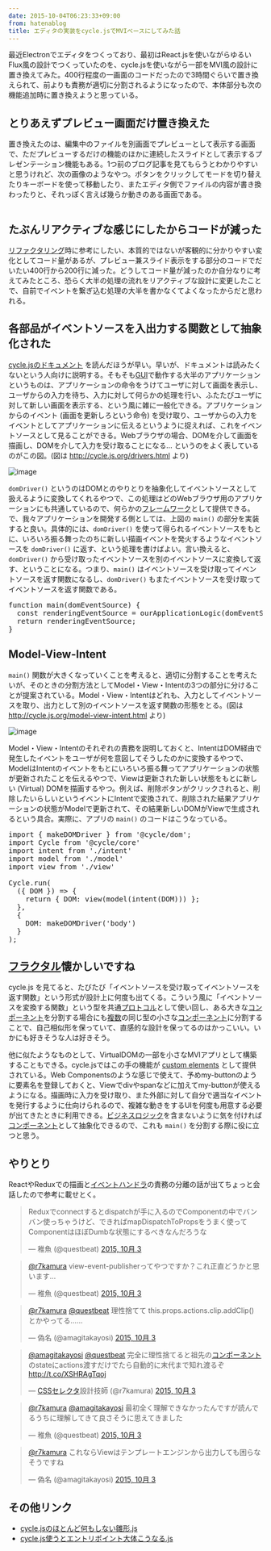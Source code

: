 ```yaml
---
date: 2015-10-04T06:23:33+09:00
from: hatenablog
title: エディタの実装をcycle.jsでMVIベースにしてみた話
---
```


<p>最近Electronでエディタをつくっており、最初はReact.jsを使いながらゆるいFlux風の設計でつくっていたのを、cycle.jsを使いながら一部をMVI風の設計に置き換えてみた。400行程度の一画面のコードだったので3時間ぐらいで置き換えられて、前よりも責務が適切に分割されるようになったので、本体部分も次の機能追加時に置き換えようと思っている。</p>

<h2>とりあえずプレビュー画面だけ置き換えた</h2>

<p>置き換えたのは、編集中のファイルを別画面でプレビューとして表示する画面で、ただプレビューするだけの機能のほかに連続したスライドとして表示するプレゼンテーション機能もある。1つ前のブログ記事を見てもらうとわかりやすいと思うけれど、次の画像のようなやつ。ボタンをクリックしてモードを切り替えたりキーボードを使って移動したり、またエディタ側でファイルの内容が書き換わったりと、それっぽく言えば幾らか動きのある画面である。</p>

<p><img src="https://cloud.githubusercontent.com/assets/111689/10122526/3d9b996c-6557-11e5-80bb-967bb7e13478.png" alt="" /></p>

<h2>たぶんリアクティブな感じにしたからコードが減った</h2>

<p><a class="keyword" href="http://d.hatena.ne.jp/keyword/%A5%EA%A5%D5%A5%A1%A5%AF%A5%BF%A5%EA%A5%F3%A5%B0">リファクタリング</a>時に参考にしたい、本質的ではないが客観的に分かりやすい変化としてコード量があるが、プレビュー兼スライド表示をする部分のコードでだいたい400行から200行に減った。どうしてコード量が減ったのか自分なりに考えてみたところ、恐らく大半の処理の流れをリアクティブな設計に変更したことで、自前でイベントを繋ぎ込む処理の大半を書かなくてよくなったからだと思われる。</p>

<h2>各部品がイベントソースを入出力する関数として抽象化された</h2>

<p><a href="http://cycle.js.org/">cycle.jsのドキュメント</a> を読んだほうが早い。早いが、ドキュメントは読みたくないという人向けに説明する。そもそも<a class="keyword" href="http://d.hatena.ne.jp/keyword/GUI">GUI</a>で動作する大半のアプリケーションというものは、アプリケーションの命令をうけてユーザに対して画面を表示し、ユーザからの入力を待ち、入力に対して何らかの処理を行い、ふたたびユーザに対して新しい画面を表示する、という風に雑に一般化できる。アプリケーションからのイベント (画面を更新しろという命令) を受け取り、ユーザからの入力をイベントとしてアプリケーションに伝えるというように捉えれば、これをイベントソースとして見ることができる。Webブラウザの場合、DOMを介して画面を描画し、DOMを介して入力を受け取ることになる... というのをよく表しているのがこの図。(図は <a href="http://cycle.js.org/drivers.html">http://cycle.js.org/drivers.html</a> より)</p>

<p><img src="https://cloud.githubusercontent.com/assets/111689/10264680/608008c2-6a4e-11e5-80de-63469bf76276.png" alt="image" /></p>

<p><code>domDriver()</code> というのはDOMとのやりとりを抽象化してイベントソースとして扱えるように変換してくれるやつで、この処理はどのWebブラウザ用のアプリケーションにも共通しているので、何らかの<a class="keyword" href="http://d.hatena.ne.jp/keyword/%A5%D5%A5%EC%A1%BC%A5%E0%A5%EF%A1%BC%A5%AF">フレームワーク</a>として提供できる。で、我々アプリケーションを開発する側としては、上図の <code>main()</code> の部分を実装すると良い。具体的には、<code>domDriver()</code> を使って得られるイベントソースをもとに、いろいろ振る舞ったのちに新しい描画イベントを発火するようなイベントソースを <code>domDriver()</code> に返す、という処理を書けばよい。言い換えると、<code>domDriver()</code> から受け取ったイベントソースを別のイベントソースに変換して返す、ということになる。つまり、<code>main()</code> はイベントソースを受け取ってイベントソースを返す関数になるし、<code>domDriver()</code> もまたイベントソースを受け取ってイベントソースを返す関数である。</p>

<pre class="code" data-lang="" data-unlink>function main(domEventSource) {
  const renderingEventSource = ourApplicationLogic(domEventSource);
  return renderingEventSource;
}</pre>


<h2>Model-View-Intent</h2>

<p><code>main()</code> 関数が大きくなっていくことを考えると、適切に分割することを考えたいが、そのときの分割方法としてModel・View・Intentの3つの部分に分けることが提案されている。Model・View・Intentはどれも、入力としてイベントソースを取り、出力として別のイベントソースを返す関数の形態をとる。(図は <a href="http://cycle.js.org/model-view-intent.html">http://cycle.js.org/model-view-intent.html</a> より)</p>

<p><img src="https://cloud.githubusercontent.com/assets/111689/10264685/6eb3fe1c-6a4e-11e5-9f36-40d9a22ab5c2.png" alt="image" /></p>

<p>Model・View・Intentのそれぞれの責務を説明しておくと、IntentはDOM経由で発生したイベントをユーザが何を意図してそうしたのかに変換するやつで、ModelはIntentのイベントをもとにいろいろ振る舞ってアプリケーションの状態が更新されたことを伝えるやつで、Viewは更新された新しい状態をもとに新しい (Virtual) DOMを描画するやつ。例えば、削除ボタンがクリックされると、削除したいらしいというイベントにIntentで変換されて、削除された結果アプリケーションの状態がModelで更新されて、その結果新しいDOMがViewで生成されるという具合。実際に、アプリの <code>main()</code> のコードはこうなっている。</p>

<pre class="code" data-lang="" data-unlink>import { makeDOMDriver } from &#39;@cycle/dom&#39;;
import Cycle from &#39;@cycle/core&#39;
import intent from &#39;./intent&#39;
import model from &#39;./model&#39;
import view from &#39;./view&#39;

Cycle.run(
  ({ DOM }) =&gt; {
    return { DOM: view(model(intent(DOM))) };
  },
  {
    DOM: makeDOMDriver(&#39;body&#39;)
  }
);</pre>


<h2><a class="keyword" href="http://d.hatena.ne.jp/keyword/%A5%D5%A5%E9%A5%AF%A5%BF%A5%EB">フラクタル</a>懐かしいですね</h2>

<p>cycle.js を見てると、たびたび「イベントソースを受け取ってイベントソースを返す関数」という形式が設計上に何度も出てくる。こういう風に「イベントソースを変換する関数」という型を共通<a class="keyword" href="http://d.hatena.ne.jp/keyword/%A5%D7%A5%ED%A5%C8%A5%B3%A5%EB">プロトコル</a>として使い回し、ある大きな<a class="keyword" href="http://d.hatena.ne.jp/keyword/%A5%B3%A5%F3%A5%DD%A1%BC%A5%CD%A5%F3%A5%C8">コンポーネント</a>を分割する場合にも<a class="keyword" href="http://d.hatena.ne.jp/keyword/%CA%A3%BF%F4">複数</a>の同じ型の小さな<a class="keyword" href="http://d.hatena.ne.jp/keyword/%A5%B3%A5%F3%A5%DD%A1%BC%A5%CD%A5%F3%A5%C8">コンポーネント</a>に分割することで、自己相似形を保っていて、直感的な設計を保ってるのはかっこいい。いかにも好きそうな人は好きそう。</p>

<p>他に似たようなものとして、VirtualDOMの一部を小さなMVIアプリとして構築することもできる。cycle.jsではこの手の機能が <a href="http://cycle.js.org/custom-elements.html">custom elements</a> として提供されている。Web Componentsのような感じで使えて、予めmy-buttonのように要素名を登録しておくと、Viewでdivやspanなどに加えてmy-buttonが使えるようになる。描画時に入力を受け取り、また外部に対して自分で適当なイベントを発行するように仕向けられるので、複雑な動きをするUIを何度も用意する必要が出てきたときに利用できる。<a class="keyword" href="http://d.hatena.ne.jp/keyword/%A5%D3%A5%B8%A5%CD%A5%B9%A5%ED%A5%B8%A5%C3%A5%AF">ビジネスロジック</a>を含まないように気を付ければ<a class="keyword" href="http://d.hatena.ne.jp/keyword/%A5%B3%A5%F3%A5%DD%A1%BC%A5%CD%A5%F3%A5%C8">コンポーネント</a>として抽象化できるので、これも <code>main()</code> を分割する際に役に立つと思う。</p>

<h2>やりとり</h2>

<p>ReactやReduxでの描画と<a class="keyword" href="http://d.hatena.ne.jp/keyword/%A5%A4%A5%D9%A5%F3%A5%C8%A5%CF%A5%F3%A5%C9%A5%E9">イベントハンドラ</a>の責務の分離の話が出てちょっと会話したので参考に載せとく。</p>

<p><blockquote class="twitter-tweet" lang="ja"><p lang="ja" dir="ltr">Reduxでconnectするとdispatchが手に入るのでComponentの中でバンバン使っちゃうけど、できればmapDispatchToPropsをうまく使ってComponentはほぼDumbな状態にするべきなんだろうな</p>&mdash; 稚魚 (@questbeat) <a href="https://twitter.com/questbeat/status/650329970133209088">2015, 10月 3</a></blockquote><script async src="//platform.twitter.com/widgets.js" charset="utf-8"></script></p>

<p><blockquote class="twitter-tweet" lang="ja"><p lang="ja" dir="ltr"><a href="https://twitter.com/r7kamura">@r7kamura</a> view-event-publisherってやつですか？これ正直どうかと思います…</p>&mdash; 稚魚 (@questbeat) <a href="https://twitter.com/questbeat/status/650333765181411328">2015, 10月 3</a></blockquote><script async src="//platform.twitter.com/widgets.js" charset="utf-8"></script></p>

<p><blockquote class="twitter-tweet" lang="ja"><p lang="ja" dir="ltr"><a href="https://twitter.com/r7kamura">@r7kamura</a> <a href="https://twitter.com/questbeat">@questbeat</a> 理性捨てて this.props.actions.clip.addClip() とかやってる……</p>&mdash; 偽名 (@amagitakayosi) <a href="https://twitter.com/amagitakayosi/status/650335270273847298">2015, 10月 3</a></blockquote><script async src="//platform.twitter.com/widgets.js" charset="utf-8"></script></p>

<p><blockquote class="twitter-tweet" lang="ja"><p lang="ja" dir="ltr"><a href="https://twitter.com/amagitakayosi">@amagitakayosi</a> <a href="https://twitter.com/questbeat">@questbeat</a> 完全に理性捨てると祖先の<a class="keyword" href="http://d.hatena.ne.jp/keyword/%A5%B3%A5%F3%A5%DD%A1%BC%A5%CD%A5%F3%A5%C8">コンポーネント</a>のstateにactions渡すだけでたら自動的に末代まで知れ渡るぞ <a href="http://t.co/XSHRAgTqoj">http://t.co/XSHRAgTqoj</a></p>&mdash; <a class="keyword" href="http://d.hatena.ne.jp/keyword/CSS">CSS</a><a class="keyword" href="http://d.hatena.ne.jp/keyword/%A5%BB%A5%EC%A5%AF%A5%BF">セレクタ</a>設計技師 (@r7kamura) <a href="https://twitter.com/r7kamura/status/650335755319951361">2015, 10月 3</a></blockquote><script async src="//platform.twitter.com/widgets.js" charset="utf-8"></script></p>

<p><blockquote class="twitter-tweet" lang="ja"><p lang="ja" dir="ltr"><a href="https://twitter.com/r7kamura">@r7kamura</a> <a href="https://twitter.com/amagitakayosi">@amagitakayosi</a> 最初全く理解できなかったんですが読んでるうちに理解してきて良さそうに思えてきました</p>&mdash; 稚魚 (@questbeat) <a href="https://twitter.com/questbeat/status/650343426865565698">2015, 10月 3</a></blockquote><script async src="//platform.twitter.com/widgets.js" charset="utf-8"></script></p>

<p><blockquote class="twitter-tweet" lang="ja"><p lang="ja" dir="ltr"><a href="https://twitter.com/r7kamura">@r7kamura</a> これならViewはテンプレートエンジンから出力しても困らなそうですね</p>&mdash; 偽名 (@amagitakayosi) <a href="https://twitter.com/amagitakayosi/status/650342394173362176">2015, 10月 3</a></blockquote><script async src="//platform.twitter.com/widgets.js" charset="utf-8"></script></p>

<h2>その他リンク</h2>

<ul>
<li><a href="https://gist.github.com/r7kamura/59c394af95f35668085c">cycle.jsのほとんど何もしない雛形.js</a></li>
<li><a href="https://gist.github.com/r7kamura/a8fc92261921032eb42d">cycle.js使うとエントリポイント大体こうなる.js</a></li>
</ul>


